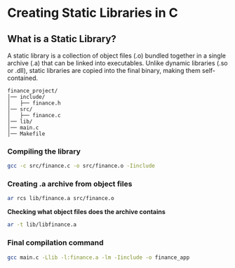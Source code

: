 # Creating Static Libraries in C

## What is a Static Library?

A static library is a collection of object files (.o) bundled together in a single archive (.a) that can be linked into executables. Unlike dynamic libraries (.so or .dll), static libraries are copied into the final binary, making them self-contained.


```
finance_project/
│── include/
│   ├── finance.h
│── src/
│   ├── finance.c
│── lib/
│── main.c
│── Makefile
```

### Compiling the library
```bash
gcc -c src/finance.c -o src/finance.o -Iinclude
```

### Creating .a archive from object files
```bash
ar rcs lib/finance.a src/finance.o
```
**Checking what object files does the archive contains**
```bash
ar -t lib/libfinance.a
```

### Final compilation command
```bash
gcc main.c -Llib -l:finance.a -lm -Iinclude -o finance_app
```

